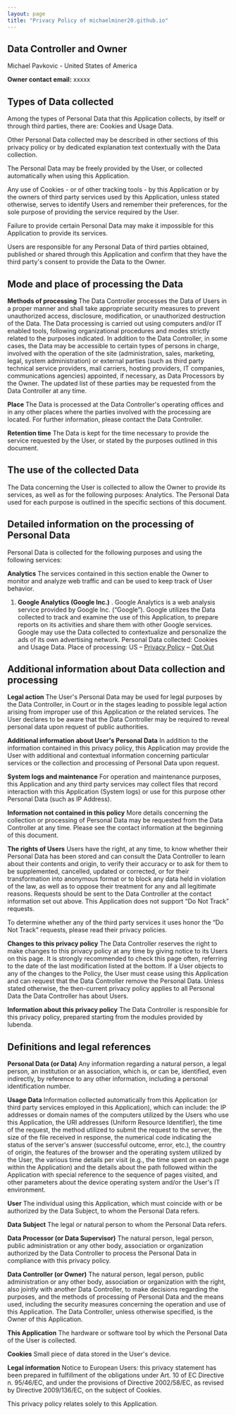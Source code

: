```yaml
---
layout: page
title: "Privacy Policy of michaelminer20.github.io"
---
```


## Data Controller and Owner
Michael Pavkovic - United States of America

__Owner contact email:__ xxxxx

## Types of Data collected
Among the types of Personal Data that this Application collects, by itself or 
through third parties, there are: Cookies and Usage Data.

Other Personal Data collected may be described in other sections of this privacy 
policy or by dedicated explanation text contextually with the Data collection.

The Personal Data may be freely provided by the User, or collected automatically when 
using this Application.

Any use of Cookies - or of other tracking tools - by this Application or by the owners 
of third party services used by this Application, unless stated otherwise, serves to 
identify Users and remember their preferences, for the sole purpose of providing the 
service required by the User.

Failure to provide certain Personal Data may make it impossible for this Application 
to provide its services.

Users are responsible for any Personal Data of third parties obtained, published or 
shared through this Application and confirm that they have the third party's consent 
to provide the Data to the Owner.

## Mode and place of processing the Data
__Methods of processing__
The Data Controller processes the Data of Users in a proper manner and shall take 
appropriate security measures to prevent unauthorized access, disclosure, modification, 
or unauthorized destruction of the Data.
The Data processing is carried out using computers and/or IT enabled tools, following 
organizational procedures and modes strictly related to the purposes indicated. In 
addition to the Data Controller, in some cases, the Data may be accessible to certain 
types of persons in charge, involved with the operation of the site (administration, 
sales, marketing, legal, system administration) or external parties (such as third party 
technical service providers, mail carriers, hosting providers, IT companies, 
communications agencies) appointed, if necessary, as Data Processors by the Owner. 
The updated list of these parties may be requested from the Data Controller at any time.

__Place__
The Data is processed at the Data Controller's operating offices and in any other places 
where the parties involved with the processing are located. For further information, 
please contact the Data Controller.

__Retention time__
The Data is kept for the time necessary to provide the service requested by the User, or 
stated by the purposes outlined in this document.

## The use of the collected Data
The Data concerning the User is collected to allow the Owner to provide its services, as 
well as for the following purposes: Analytics.
The Personal Data used for each purpose is outlined in the specific sections of this 
document.

## Detailed information on the processing of Personal Data
Personal Data is collected for the following purposes and using the following services:

__Analytics__
The services contained in this section enable the Owner to monitor and analyze web traffic 
and can be used to keep track of User behavior.

  1. __Google Analytics (Google Inc.)__ . 
Google Analytics is a web analysis service provided by Google Inc. (“Google”). Google 
utilizes the Data collected to track and examine the use of this Application, to prepare 
reports on its activities and share them with other Google services.
Google may use the Data collected to contextualize and personalize the ads of its own 
advertising network.
Personal Data collected: Cookies and Usage Data.
Place of processing: US – [Privacy Policy](https://www.google.com/intl/en/policies/privacy/) – [Opt Out](https://tools.google.com/dlpage/gaoptout?hl=en)

## Additional information about Data collection and processing
__Legal action__
The User's Personal Data may be used for legal purposes by the Data Controller, in Court 
or in the stages leading to possible legal action arising from improper use of this 
Application or the related services.
The User declares to be aware that the Data Controller may be required to reveal personal 
data upon request of public authorities.

__Additional information about User's Personal Data__
In addition to the information contained in this privacy policy, this Application may 
provide the User with additional and contextual information concerning particular services 
or the collection and processing of Personal Data upon request.

__System logs and maintenance__
For operation and maintenance purposes, this Application and any third party services may 
collect files that record interaction with this Application (System logs) or use for 
this purpose other Personal Data (such as IP Address).

__Information not contained in this policy__
More details concerning the collection or processing of Personal Data may be requested 
from the Data Controller at any time. Please see the contact information at the beginning 
of this document.

__The rights of Users__
Users have the right, at any time, to know whether their Personal Data has been stored 
and can consult the Data Controller to learn about their contents and origin, to verify 
their accuracy or to ask for them to be supplemented, cancelled, updated or corrected, 
or for their transformation into anonymous format or to block any data held in violation 
of the law, as well as to oppose their treatment for any and all legitimate reasons. 
Requests should be sent to the Data Controller at the contact information set out above.
This Application does not support “Do Not Track” requests.

To determine whether any of the third party services it uses honor the “Do Not Track” 
requests, please read their privacy policies.

__Changes to this privacy policy__
The Data Controller reserves the right to make changes to this privacy policy at any 
time by giving notice to its Users on this page. It is strongly recommended to check 
this page often, referring to the date of the last modification listed at the bottom. 
If a User objects to any of the changes to the Policy, the User must cease using this 
Application and can request that the Data Controller remove the Personal Data. Unless 
stated otherwise, the then-current privacy policy applies to all Personal Data the Data 
Controller has about Users.

__Information about this privacy policy__
The Data Controller is responsible for this privacy policy, prepared starting from the 
modules provided by Iubenda.

## Definitions and legal references

__Personal Data (or Data)__
Any information regarding a natural person, a legal person, an institution or an 
association, which is, or can be, identified, even indirectly, by reference to any 
other information, including a personal identification number.

__Usage Data__
Information collected automatically from this Application (or third party services 
employed in this Application), which can include: the IP addresses or domain names 
of the computers utilized by the Users who use this Application, the URI addresses 
(Uniform Resource Identifier), the time of the request, the method utilized to submit 
the request to the server, the size of the file received in response, the numerical 
code indicating the status of the server's answer (successful outcome, error, etc.), the 
country of origin, the features of the browser and the operating system utilized by the 
User, the various time details per visit (e.g., the time spent on each page within the 
Application) and the details about the path followed within the Application with special 
reference to the sequence of pages visited, and other parameters about the device 
operating system and/or the User's IT environment.

__User__
The individual using this Application, which must coincide with or be authorized by the 
Data Subject, to whom the Personal Data refers.

__Data Subject__
The legal or natural person to whom the Personal Data refers.

__Data Processor (or Data Supervisor)__
The natural person, legal person, public administration or any other body, association 
or organization authorized by the Data Controller to process the Personal Data in 
compliance with this privacy policy.

__Data Controller (or Owner)__
The natural person, legal person, public administration or any other body, association 
or organization with the right, also jointly with another Data Controller, to make 
decisions regarding the purposes, and the methods of processing of Personal Data and 
the means used, including the security measures concerning the operation and use of 
this Application. The Data Controller, unless otherwise specified, is the Owner of 
this Application.

__This Application__
The hardware or software tool by which the Personal Data of the User is collected.

__Cookies__
Small piece of data stored in the User's device.

__Legal information__
Notice to European Users: this privacy statement has been prepared in fulfillment 
of the obligations under Art. 10 of EC Directive n. 95/46/EC, and under the provisions 
of Directive 2002/58/EC, as revised by Directive 2009/136/EC, on the subject of Cookies.

This privacy policy relates solely to this Application.